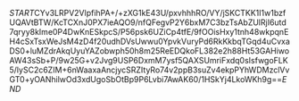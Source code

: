 $START$CYv3LRPV2VlpfihPA+/+zXG1kE43U/pxvhhhRO/VY/jSKCTKK1I1w1bzfUQAVtBTW/KcTCXnJ0PX7ieAQO9/nfQFegvP2Y6bxM7C3bzTsAbZUlRjI6utd7qryy8kIme0P4DwKnESkpcS/P56psk6UZiCp4tfE/9fOOisHxy1tnh48wkpqnEH4cSxTsxWeJsM4zD4f20udhDVsUwwu0YpvkVuryPd6RkKkbqTGqd4uCvxaDS0+luMZdrAkqUyuYAZobwph50h8m25ReEDQkoFL382e2h88Ht53GAHiwoAW43sSb+P/9w25G+v2Jvg9USP6DxmM7ysf5QAXSUmriFxdq0sIsfwgoFLK5/lySC2c6ZIM+6nWaaxaAncjycSRZItyRo74v2ppB3suZv4ekpPYhWDMzclVvGT0+yOANhilwOd3xdUgoSbOtBp9P6Lvbi7AwAK60/1HSkYj4LkoWKh9g==$END$